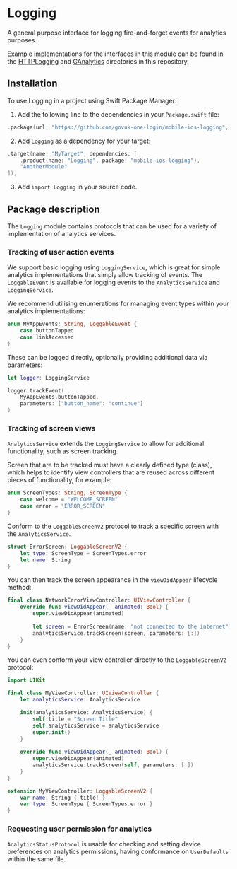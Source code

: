 # Logging

A general purpose interface for logging fire-and-forget events for analytics purposes.

Example implementations for the interfaces in this module can be found in the [HTTPLogging](../HTTPLogging) and [GAnalytics](../GAnalytics) directories in this repository.

## Installation

To use Logging in a project using Swift Package Manager:

1. Add the following line to the dependencies in your `Package.swift` file:

```swift
.package(url: "https://github.com/govuk-one-login/mobile-ios-logging", .upToNextMajor(from: "1.0.0")),
```

2. Add `Logging` as a dependency for your target:

```swift
.target(name: "MyTarget", dependencies: [
    .product(name: "Logging", package: "mobile-ios-logging"),
    "AnotherModule"
]),
```

3. Add `import Logging` in your source code.

## Package description

The `Logging` module contains protocols that can be used for a variety of implementation of analytics services.

### Tracking of user action events

We support basic logging using `LoggingService`, which is great for simple analytics implementations that simply allow tracking of events.
The `LoggableEvent` is available for logging events to the `AnalyticsService` and `LoggingService`.

We recommend utilising enumerations for managing event types within your analytics implementations:

```swift
enum MyAppEvents: String, LoggableEvent {
    case buttonTapped
    case linkAccessed
}
```

These can be logged directly, optionally providing additional data via parameters:

```swift
let logger: LoggingService

logger.trackEvent(
    MyAppEvents.buttonTapped, 
    parameters: ["button_name": "continue"]
)
```

### Tracking of screen views

`AnalyticsService` extends the `LoggingService` to allow for additional functionality, such as screen tracking.

Screen that are to be tracked must have a clearly defined type (class), which helps to identify view controllers that are reused across different pieces of functionality, for example:

```swift
enum ScreenTypes: String, ScreenType {
    case welcome = "WELCOME_SCREEN"
    case error = "ERROR_SCREEN"
}
```

Conform to the `LoggableScreenV2` protocol to track a specific screen with the `AnalyticsService`.

```swift
struct ErrorScreen: LoggableScreenV2 {
    let type: ScreenType = ScreenTypes.error
    let name: String
}
```

You can then track the screen appearance in the `viewDidAppear` lifecycle method:

```swift
final class NetworkErrorViewController: UIViewController {
    override func viewDidAppear(_ animated: Bool) {
        super.viewDidAppear(animated)
        
        let screen = ErrorScreen(name: "not connected to the internet")
        analyticsService.trackScreen(screen, parameters: [:])
    }
}
```

You can even conform your view controller directly to the `LoggableScreenV2` protocol:

```swift
import UIKit

final class MyViewController: UIViewController {
    let analyticsService: AnalyticsService

    init(analyticsService: AnalyticsService) {
        self.title = "Screen Title"
        self.analyticsService = analyticsService
        super.init()
    }
    
    override func viewDidAppear(_ animated: Bool) {
        super.viewDidAppear(animated)
        analyticsService.trackScreen(self, parameters: [:])
    }
}

extension MyViewController: LoggableScreenV2 {
    var name: String { title! }
    var type: ScreenType { ScreenTypes.error }
}

```

### Requesting user permission for analytics

`AnalyticsStatusProtocol` is usable for checking and setting device preferences on analytics permissions, having conformance on `UserDefaults` within the same file.
